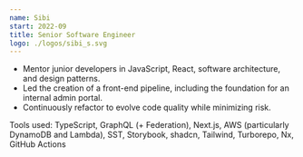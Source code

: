 ```yaml
---
name: Sibi
start: 2022-09
title: Senior Software Engineer
logo: ./logos/sibi_s.svg
---
```


- Mentor junior developers in JavaScript, React, software architecture, and design patterns.
- Led the creation of a front-end pipeline, including the foundation for an internal admin portal.
- Continuously refactor to evolve code quality while minimizing risk.

Tools used: TypeScript, GraphQL (+ Federation), Next.js, AWS (particularly DynamoDB and Lambda), SST, Storybook, shadcn, Tailwind, Turborepo, Nx, GitHub Actions
